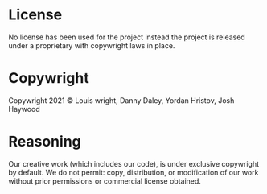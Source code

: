 # License

No license has been used for the project instead the project is released under a proprietary with copywright laws in place.

# Copywright

Copywright 2021 © Louis wright, Danny Daley, Yordan Hristov, Josh Haywood

# Reasoning

Our creative work (which includes our code), is under exclusive copywright by default.
We do not permit: copy, distribution, or modification of our work without prior permissions or commercial license obtained.